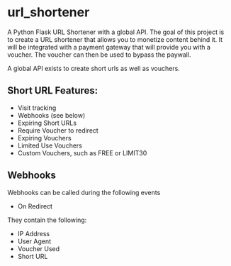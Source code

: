 # url_shortener
A Python Flask URL Shortener with a global API. The goal of this project is to create a URL shortener that allows you to monetize content behind it. It will be integrated with a payment gateway that will provide you with a voucher. The voucher can then be used to bypass the paywall. 

A global API exists to create short urls as well as vouchers.

## Short URL Features:
- Visit tracking
- Webhooks (see below)
- Expiring Short URLs
- Require Voucher to redirect
- Expiring Vouchers
- Limited Use Vouchers
- Custom Vouchers, such as FREE or LIMIT30


## Webhooks
Webhooks can be called during the following events
- On Redirect

They contain the following:
- IP Address
- User Agent
- Voucher Used
- Short URL
